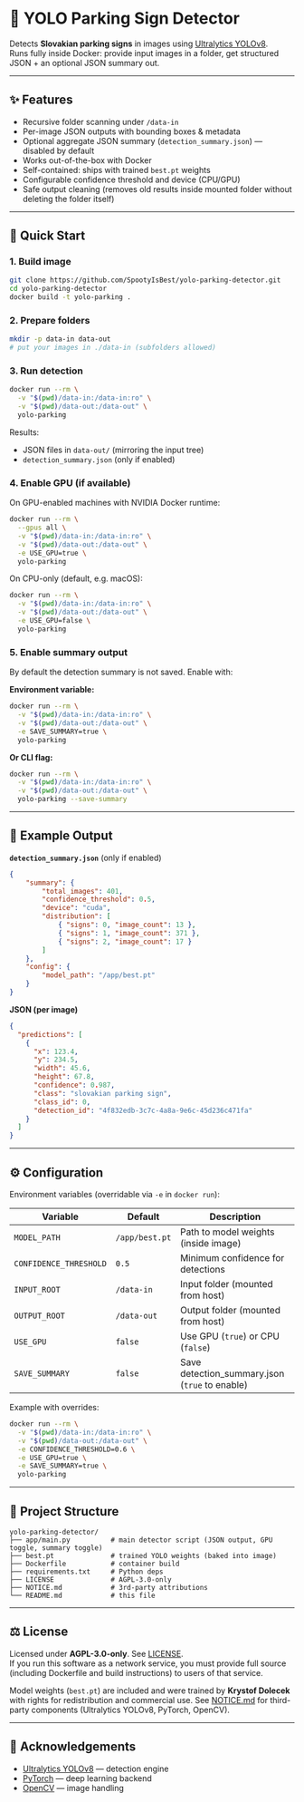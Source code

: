 # 🚦 YOLO Parking Sign Detector

Detects **Slovakian parking signs** in images using [Ultralytics YOLOv8](https://github.com/ultralytics/ultralytics).  
Runs fully inside Docker: provide input images in a folder, get structured JSON + an optional JSON summary out.  

---

## ✨ Features
- Recursive folder scanning under `/data-in`
- Per-image JSON outputs with bounding boxes & metadata
- Optional aggregate JSON summary (`detection_summary.json`) — disabled by default
- Works out-of-the-box with Docker
- Self-contained: ships with trained `best.pt` weights
- Configurable confidence threshold and device (CPU/GPU)
- Safe output cleaning (removes old results inside mounted folder without deleting the folder itself)

---

## 🚀 Quick Start

### 1. Build image
```bash
git clone https://github.com/SpootyIsBest/yolo-parking-detector.git
cd yolo-parking-detector
docker build -t yolo-parking .
```

### 2. Prepare folders
```bash
mkdir -p data-in data-out
# put your images in ./data-in (subfolders allowed)
```

### 3. Run detection
```bash
docker run --rm \
  -v "$(pwd)/data-in:/data-in:ro" \
  -v "$(pwd)/data-out:/data-out" \
  yolo-parking
```

Results:
- JSON files in `data-out/` (mirroring the input tree)
- `detection_summary.json` (only if enabled)

### 4. Enable GPU (if available)
On GPU-enabled machines with NVIDIA Docker runtime:
```bash
docker run --rm \
  --gpus all \
  -v "$(pwd)/data-in:/data-in:ro" \
  -v "$(pwd)/data-out:/data-out" \
  -e USE_GPU=true \
  yolo-parking
```

On CPU-only (default, e.g. macOS):
```bash
docker run --rm \
  -v "$(pwd)/data-in:/data-in:ro" \
  -v "$(pwd)/data-out:/data-out" \
  -e USE_GPU=false \
  yolo-parking
```

### 5. Enable summary output
By default the detection summary is not saved. Enable with:

**Environment variable:**
```bash
docker run --rm \
  -v "$(pwd)/data-in:/data-in:ro" \
  -v "$(pwd)/data-out:/data-out" \
  -e SAVE_SUMMARY=true \
  yolo-parking
```

**Or CLI flag:**
```bash
docker run --rm \
  -v "$(pwd)/data-in:/data-in:ro" \
  -v "$(pwd)/data-out:/data-out" \
  yolo-parking --save-summary
```

---

## 🔎 Example Output

**`detection_summary.json`** (only if enabled)
```json
{
    "summary": {
        "total_images": 401,
        "confidence_threshold": 0.5,
        "device": "cuda",
        "distribution": [
            { "signs": 0, "image_count": 13 },
            { "signs": 1, "image_count": 371 },
            { "signs": 2, "image_count": 17 }
        ]
    },
    "config": {
        "model_path": "/app/best.pt"
    }
}
```

**JSON (per image)**
```json
{
  "predictions": [
    {
      "x": 123.4,
      "y": 234.5,
      "width": 45.6,
      "height": 67.8,
      "confidence": 0.987,
      "class": "slovakian parking sign",
      "class_id": 0,
      "detection_id": "4f832edb-3c7c-4a8a-9e6c-45d236c471fa"
    }
  ]
}
```

---

## ⚙️ Configuration

Environment variables (overridable via `-e` in `docker run`):

| Variable               | Default         | Description                                   |
|------------------------|-----------------|-----------------------------------------------|
| `MODEL_PATH`           | `/app/best.pt`  | Path to model weights (inside image)          |
| `CONFIDENCE_THRESHOLD` | `0.5`           | Minimum confidence for detections             |
| `INPUT_ROOT`           | `/data-in`      | Input folder (mounted from host)              |
| `OUTPUT_ROOT`          | `/data-out`     | Output folder (mounted from host)             |
| `USE_GPU`              | `false`         | Use GPU (`true`) or CPU (`false`)             |
| `SAVE_SUMMARY`         | `false`         | Save detection_summary.json (`true` to enable)|

Example with overrides:
```bash
docker run --rm \
  -v "$(pwd)/data-in:/data-in:ro" \
  -v "$(pwd)/data-out:/data-out" \
  -e CONFIDENCE_THRESHOLD=0.6 \
  -e USE_GPU=true \
  -e SAVE_SUMMARY=true \
  yolo-parking
```

---

## 📂 Project Structure
```
yolo-parking-detector/
├── app/main.py          # main detector script (JSON output, GPU toggle, summary toggle)
├── best.pt              # trained YOLO weights (baked into image)
├── Dockerfile           # container build
├── requirements.txt     # Python deps
├── LICENSE              # AGPL-3.0-only
├── NOTICE.md            # 3rd-party attributions
└── README.md            # this file
```

---

## ⚖️ License

Licensed under **AGPL-3.0-only**. See [LICENSE](LICENSE).  
If you run this software as a network service, you must provide full source (including Dockerfile and build instructions) to users of that service.  

Model weights (`best.pt`) are included and were trained by **Krystof Dolecek** with rights for redistribution and commercial use. See [NOTICE.md](NOTICE.md) for third-party components (Ultralytics YOLOv8, PyTorch, OpenCV).  

---

## 🙏 Acknowledgements
- [Ultralytics YOLOv8](https://github.com/ultralytics/ultralytics) — detection engine  
- [PyTorch](https://pytorch.org/) — deep learning backend  
- [OpenCV](https://opencv.org/) — image handling  
